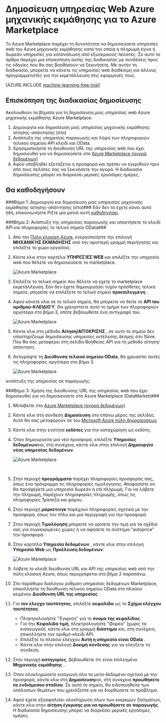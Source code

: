 <properties 
    pageTitle="Δημοσίευση μηχανικής εκμάθησης web της υπηρεσίας Azure Marketplace | Microsoft Azure" 
    description="Πώς μπορείτε να δημοσιεύσετε την υπηρεσία Web Azure μηχανικής εκμάθησης για το Azure Marketplace" 
    services="machine-learning" 
    documentationCenter="" 
    authors="BharathS" 
    manager="jhubbard" 
    editor="cgronlun"/>

<tags 
    ms.service="machine-learning" 
    ms.workload="data-services" 
    ms.tgt_pltfrm="na" 
    ms.devlang="na" 
    ms.topic="article" 
    ms.date="09/08/2016" 
    ms.author="bharaths"/>

# <a name="publish-azure-machine-learning-web-service-to-the-azure-marketplace"></a>Δημοσίευση υπηρεσίας Web Azure μηχανικής εκμάθησης για το Azure Marketplace 

Το Azure Marketplace παρέχει τη δυνατότητα να δημοσιεύσετε υπηρεσίες web του Azure μηχανικής εκμάθησης κατά την οποία η πληρωμή έγινε ή δωρεάν υπηρεσίες για κατανάλωση από εξωτερικούς πελάτες. Σε αυτό το άρθρο παρέχει μια επισκόπηση αυτής της διαδικασίας με συνδέσεις προς τις οδηγίες που θα σας βοηθήσουν να ξεκινήσετε. Με αυτήν τη διαδικασία, μπορείτε να κάνετε τις υπηρεσίες web διαθέσιμη για άλλους προγραμματιστές για την εκμετάλλευση στις εφαρμογές τους.


[AZURE.INCLUDE [machine-learning-free-trial](../../includes/machine-learning-free-trial.md)]

## <a name="overview-of-the-publishing-process"></a>Επισκόπηση της διαδικασίας δημοσίευσης 

Ακολουθούν τα βήματα για τη δημοσίευση μιας υπηρεσίας web Azure μηχανικής εκμάθησης Azure Marketplace:

1. Δημιουργία και δημοσίευση μιας υπηρεσίας μηχανικής εκμάθησης αίτησης-απάντησης (στο)
2. Ανάπτυξη της υπηρεσίας παραγωγής και λήψη των πληροφοριών τελικού σημείου API κλειδί και OData.
3. Χρησιμοποιήστε τη διεύθυνση URL της υπηρεσίας web που έχει δημοσιευθεί για να δημοσιεύσετε στο [Azure Marketplace (αγορά δεδομένων)](https://publish.windowsazure.com/workspace/) 
4. Αφού υποβληθεί εξετάζεται η προσφορά και πρέπει να εγκριθούν πριν από τους πελάτες σας να ξεκινήσετε την αγορά. Η διαδικασία δημοσίευσης μπορεί να διαρκέσει μερικές εργάσιμες ημέρες. 

## <a name="walk-through"></a>Θα καθοδηγήσουν
###<a name="step-1-create-and-publish-a-machine-learning-request-response-service-rrs"></a>Βήμα 1: Δημιουργία και δημοσίευση μιας υπηρεσίας μηχανικής εκμάθησης αίτησης-απάντησης (στο)###
 Εάν δεν το έχετε κάνει αυτό ήδη, επικοινωνήστε Ρίξτε μια ματιά αυτή [καθοδηγήσει](machine-learning-walkthrough-5-publish-web-service.md).

###<a name="step-2-deploy-the-service-to-production-and-obtain-the-api-key-and-odata-endpoint-information"></a>Βήμα 2: Ανάπτυξη της υπηρεσίας παραγωγής και αποκτήσετε το κλειδί API και πληροφορίες το τελικό σημείο OData###
1. Από την [Πύλη κλασική Azure](http://manage.windowsazure.com), ενεργοποιήστε την επιλογή **ΜΗΧΑΝΙΚΉΣ ΕΚΜΆΘΗΣΗΣ** από την αριστερή γραμμή περιήγησης και επιλέξτε το χώρο εργασίας. 

2. Κάντε κλικ στην καρτέλα **ΥΠΗΡΕΣΊΕΣ WEB** και επιλέξτε την υπηρεσία web που θέλετε να δημοσιεύσετε το marketplace.

    ![Azure Marketplace][workspace]

3. Επιλέξτε το τελικό σημείο που θέλετε να έχετε το marketplace εκμετάλλευση. Εάν δεν έχετε δημιουργήσει τυχόν πρόσθετες τελικά σημεία, μπορείτε να επιλέξετε το τελικό σημείο **προεπιλεγμένη** .

4. Αφού κάνετε κλικ σε το τελικό σημείο, θα μπορείτε να δείτε το **API του αριθμού-ΚΛΕΙΔΙΟΎ**. Θα χρειαστείτε αυτό το τμήμα των πληροφοριών αργότερα στο βήμα 3, οπότε βεβαιωθείτε ένα αντίγραφό του.

    ![Azure Marketplace][apikey]

5. Κάντε κλικ στη μέθοδο **Αίτηση/ΑΠΌΚΡΙΣΗΣ** , σε αυτό το σημείο δεν υποστηρίζουμε δημοσίευσης υπηρεσίες εκτέλεσης δέσμης στο Store. Που θα σας μεταφέρει στη σελίδα Βοήθειας API για τη μέθοδο αίτηση/απάντηση.

6. Αντιγράψτε τη **Διεύθυνση τελικού σημείου OData**, θα χρειαστεί αυτές τις πληροφορίες αργότερα στο βήμα 3.

    ![Azure Marketplace][odata]




ανάπτυξη της υπηρεσίας σε παραγωγής.



###<a name="step-3-use-the-url-of-the-published-web-service-to-publish-to-azure-marketplace-datamarket"></a>Βήμα 3: Χρήση της διεύθυνσης URL της υπηρεσίας web που έχει δημοσιευθεί για να δημοσιεύσετε στο Azure Marketplace (DataMarket)###

1.  Μεταβείτε στο [Azure Marketplace (αγορά δεδομένων)](http://datamarket.azure.com/home) 
2.  Κάντε κλικ στη σύνδεση **Δημοσίευση** στο επάνω μέρος της σελίδας. Αυτό θα σας μεταφέρουν σε του [Microsoft Azure πύλη δημοσιεύσεων](https://publish.windowsazure.com)
3.  Κάντε κλικ στην ενότητα **εκδότες** για την καταχώρηση ως εκδότη.
4.  Όταν δημιουργείτε μια νέα προσφορά, επιλέξτε **Υπηρεσίες δεδομένων**και, στη συνέχεια, κάντε κλικ στην επιλογή **Δημιουργία νέας υπηρεσίας δεδομένων**. 
 
    ![Azure Marketplace][image1]

    <br />


5.  Στην περιοχή **προγράμματα** παρέχει πληροφορίες προσφοράς σας, όπως ένα πρόγραμμα τις πληροφορίες τιμολόγησης. Αποφασίστε αν θα προσφέρετε μια υπηρεσία δωρεάν ή επί πληρωμή. Για να λάβετε την πληρωμή, παρέχουν πληροφορίες πληρωμής, όπως τις πληροφορίες Τράπεζα και φόρου.

6.  Στην περιοχή **μάρκετινγκ** παρέχουν πληροφορίες σχετικά με την προσφορά, όπως τον τίτλο και μια περιγραφή για την προσφορά.

7.  Στην περιοχή **Τιμολόγηση** μπορείτε να ορίσετε την τιμή για τα σχέδιά σας για συγκεκριμένες χώρες ή να αφήσετε το σύστημα "autoprice" την προσφορά.

8. Στην καρτέλα **Υπηρεσία δεδομένων** , κάντε κλικ στην επιλογή **Υπηρεσία Web** ως **Προέλευση δεδομένων**.

    ![Azure Marketplace][image2]

9.  Λάβετε το κλειδί διεύθυνση URL και API της υπηρεσίας web από την πύλη κλασική Azure, όπως περιγράφεται στο βήμα 2 παραπάνω.

10. Στο παράθυρο διαλόγου ρύθμιση υπηρεσίας δεδομένων Marketplace, επικολλήστε τη διεύθυνση τελικού σημείου OData στο πλαίσιο κειμένου **Διεύθυνση URL της υπηρεσίας** .

11. Για **τον έλεγχο ταυτότητας**, επιλέξτε **κεφαλίδα** ως το **Σχήμα ελέγχου ταυτότητας**.

    - Πληκτρολογήστε "Έγκριση" για το **όνομα της κεφαλίδας**.
    - Για την **Κεφαλίδα τιμή**, πληκτρολογήστε "Φορέα" (χωρίς τα εισαγωγικά), κάντε κλικ στη γραμμή **διάστημα** και, στη συνέχεια, επικολλήστε τον αριθμό-κλειδί API.
    - Επιλέξτε το πλαίσιο ελέγχου **Αυτή η υπηρεσία είναι OData** .
    - Κάντε κλικ στην επιλογή **Δοκιμή σύνδεσης** για να ελέγξετε τη σύνδεση.

12. Στην περιοχή **κατηγορίες**, βεβαιωθείτε ότι είναι επιλεγμένο **Μηχανικής εκμάθησης** .

13. Όταν ολοκληρώσετε εισαγωγή όλα τα μετα-δεδομένα σχετικά με την προσφορά, κάντε κλικ στη **Δημοσίευση**και, στη συνέχεια **προωθήσετε σε ενδιάμεσου σταδίου**. Σε αυτό το σημείο, θα ειδοποιηθείτε των υπόλοιπων θεμάτων που χρειάζεστε για να διορθώσετε το πρόβλημα.

14. Αφού έχετε εξασφαλίσει ολοκλήρωση όλων των εκκρεμών ζητημάτων, κάντε κλικ στην **αίτηση έγκρισης για να προωθήσετε σε παραγωγής**. Η διαδικασία δημοσίευσης μπορεί να διαρκέσει μερικές εργάσιμες ημέρες. 


[image1]:./media/machine-learning-publish-web-service-to-azure-marketplace/image1.png
[image2]:./media/machine-learning-publish-web-service-to-azure-marketplace/image2.png
[workspace]:./media/machine-learning-publish-web-service-to-azure-marketplace/selectworkspace.png
[apikey]:./media/machine-learning-publish-web-service-to-azure-marketplace/apikey.png
[odata]:./media/machine-learning-publish-web-service-to-azure-marketplace/odata.png
 
